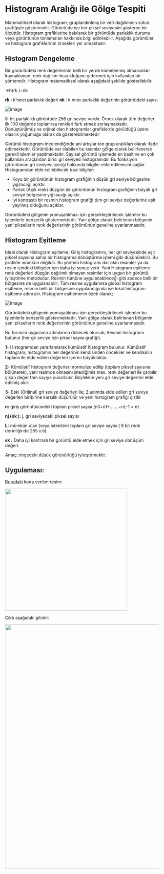 # Histogram Aralığı ile Gölge Tespiti

Matematiksel olarak histogram; gruplandırılmış bir veri dağılımının sütun grafiğiyle gösterimidir. Görüntüde ise her piksel seviyesini gösteren bir ölçüttür. Histogram grafiklerine bakılarak bir görüntüde parlaklık durumu veya görüntünün tonlamaları hakkında bilgi edinilebilir. Aşağıda görüntüler ve histogram grafiklerinin örnekleri yer almaktadır.

## Histogram Dengeleme

Bir görüntüdeki renk değerlerinin belli bir yerde kümelenmiş olmasından kaynaklanan, renk dağılımı bozukluğunu gidermek için kullanılan bir yöntemdir.
Histogram matematiksel olarak aşağıdaki şekilde gösterilebilir.

→h(rk )=nk

**rk :** k’nıncı parlaklık değeri             **nk :** k nıncı parlaklık değerinin görüntüdeki sayısı

![image](https://user-images.githubusercontent.com/59111328/136185289-dea79e84-dba2-4da7-bda9-11e62f4672c2.png)

8-bit parlaklıklı görüntüde 256 gri seviye vardır. Örnek olarak tüm değerler ilk 100 değerde toplanırsa renkleri fark etmek zorlaşmaktadır.
Dönüştürülmüş ve orjinal olan histogramlar grafiklerde görüldüğü üzere olasılık yoğunluğu olarak da gösterebilmektedir

Görüntü histogramı incelendiğinde ani artışlar ton grup aralıkları olarak ifade edilmektedir. Görüntüde var olabilen bu kısımlar gölge olarak belirlenerek gerekli işlemler yapılmaktadır.
Sayısal görüntü işlemede en basit ve en çok kullanılan araçlardan birisi gri seviyesi histogramıdır. Bu fonksiyon görüntünün gri seviyesi içeriği hakkında bilgiler elde edilmesini sağlar. Histogramdan elde edilebilecek bazı bilgiler:

-	Koyu bir görüntünün histogram grafiğinin düşük gri seviye bölgesine yığılacağı açıktır.
-	Parlak (Açık renk) düzgün bir görüntünün histogram grafiğinin büyük gri seviye bölgesine yığılacağı açıktır.
-	İyi kontrastlı bir resmin histogram grafiği tüm gri seviye değerlerine eşit yayılmış olduğunu açıklar.

Görüntüdeki gölgenin yumuşatılması için gerçekleştirilecek işlemler bu işlemlerle benzerlik göstermektedir. Yani gölge olarak belirlenen bölgenin yani piksellerin renk değerlerinin görüntünün geneline uyarlanmasıdır.

## Histogram Eşitleme

İdeal olarak Histogram eşitleme; Giriş histogramını, her gri seviyesinde eşit piksel sayısına sahip bir histograma dönüştürme işlemi gibi düşünülebilir. Bu pratikte mümkün değildir. Bu yöntem histogramı dar olan resimler ya da resim içindeki bölgeler için daha iyi sonuç verir. Yani Histogram eşitleme renk değerleri düzgün dağılımlı olmayan resimler için uygun bir görüntü iyileştirme metodudur. Resmin tümüne uygulanabileceği gibi sadece belli bir bölgesine de uygulanabilir. Tüm resme uygulanırsa global histogram eşitleme, resmin belli bir bölgesine uygulandığında ise lokal histogram eşitleme adını alır.
Histogram eşitlemenin özeti olarak;

![image](https://user-images.githubusercontent.com/59111328/136184338-0342930a-c816-4fa7-a752-32f41de9a2cb.png)

Görüntüdeki gölgenin yumuşatılması için gerçekleştirilecek işlemler bu işlemlerle benzerlik göstermektedir. Yani gölge olarak belirlenen bölgenin yani piksellerin renk değerlerinin görüntünün geneline uyarlanmasıdır.

Bu formülü uygulama adımlarına dökecek olursak;
 Resmin histogramı bulunur (her gri seviye için piksel sayısı grafiği).

**1-**	Histogramdan yararlanılarak kümülatif histogram bulunur. Kümülatif   histogram, histogramın her değerinin kendisinden öncekiler ve kendisinin toplamı ile elde edilen değerleri içeren büyüklüktür.

**2-**	Kümülatif histogram değerleri normalize edilip (toplam piksel sayısına bölünerek), yeni resimde olmasını istediğimiz max. renk değerleri ile çarpılır, çıkan değer tam sayıya yuvarlanır. Böylelikle yeni gri seviye değerleri elde edilmiş olur.

**3-**	 Eski (Orijinal) gri seviye değerleri ile; 2.adımda elde edilen gri seviye değerleri biribirine karşılık düşürülür ve yeni histogram grafiği çizilir.

**n:** giriş görüntüsündeki toplam piksel sayısı (n0+n1+…….+nL-1 = n)

**nj (nk ):** j. gri seviyedeki piksel sayısı

**L:** mümkün olan (veya istenilen) toplam gri seviye sayısı ( 8 bit renk     derinliğinde 255 v.b)

**sk :** Daha iyi kontraslı bir görüntü elde etmek için gri seviye dönüşüm değeri.

Amaç; imgedeki düşük görünürlüğü iyileştirmektir.

## Uygulaması:
[Buradaki](https://github.com/rumeysaustun/Flask-ile-Goruntu-Isleme/blob/main/05-%20Histogram%20Aralığı%20ile%20Gölge%20Tespiti/Python%20Kodu.py) koda verilen resim:

<img src="https://user-images.githubusercontent.com/59111328/136197143-d22fa0cd-f48d-412e-a479-fdb1ec99eb3b.jpg" width = "400">

Çıktı aşağıdaki gibidir:

<img src="https://user-images.githubusercontent.com/59111328/136196247-1bc7b2d3-4a5f-4d9e-bf46-afd3d4fbec85.jpg" width = "800">


